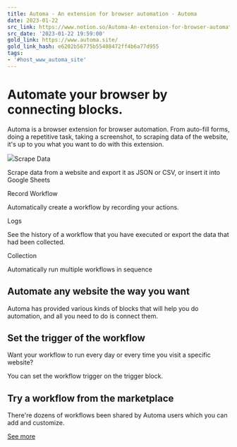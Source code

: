 ```yaml
---
title: Automa - An extension for browser automation - Automa
date: 2023-01-22
src_link: https://www.notion.so/Automa-An-extension-for-browser-automation-Automa-12d67cb772c54ab7abfdfac7d03fc36c
src_date: '2023-01-22 19:59:00'
gold_link: https://www.automa.site/
gold_link_hash: e6202b56775b55408472ff4b6a77d955
tags:
- '#host_www_automa_site'
---
```


Automate your browser by connecting blocks.
===========================================

 Automa is a browser extension for browser automation. From auto-fill forms, doing a repetitive task, taking a screenshot, to scraping data of the website, it's up to you what you want to do with this extension. 

![](/images/workflow-page.png)Scrape Data

Scrape data from a website and export it as JSON or CSV, or insert it into Google Sheets

Record Workflow

Automatically create a workflow by recording your actions.

Logs

See the history of a workflow that you have executed or export the data that had been collected.

Collection

Automatically run multiple workflows in sequence

Automate any website the way you want
-------------------------------------

 Automa has provided various kinds of blocks that will help you do automation, and all you need to do is connect them. 

Set the trigger of the workflow
-------------------------------

 Want your workflow to run every day or every time you visit a specific website? 

 You can set the workflow trigger on the trigger block. 

Try a workflow from the marketplace
-----------------------------------

 There're dozens of workflows been shared by Automa users which you can add and customize. 

 [See more](/workflows)